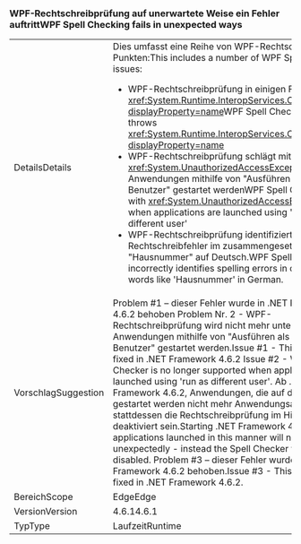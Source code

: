 ### <a name="wpf-spell-checking-fails-in-unexpected-ways"></a><span data-ttu-id="388c9-101">WPF-Rechtschreibprüfung auf unerwartete Weise ein Fehler auftritt</span><span class="sxs-lookup"><span data-stu-id="388c9-101">WPF Spell Checking fails in unexpected ways</span></span>

|   |   |
|---|---|
|<span data-ttu-id="388c9-102">Details</span><span class="sxs-lookup"><span data-stu-id="388c9-102">Details</span></span>|<span data-ttu-id="388c9-103">Dies umfasst eine Reihe von WPF-Rechtschreibprüfung Punkten:</span><span class="sxs-lookup"><span data-stu-id="388c9-103">This includes a number of WPF Spell Checker issues:</span></span><ul><li><span data-ttu-id="388c9-104">WPF-Rechtschreibprüfung in einigen Fällen löst aus <xref:System.Runtime.InteropServices.COMException?displayProperty=name></span><span class="sxs-lookup"><span data-stu-id="388c9-104">WPF Spell Checker sometimes throws <xref:System.Runtime.InteropServices.COMException?displayProperty=name></span></span></li><li><span data-ttu-id="388c9-105">WPF-Rechtschreibprüfung schlägt mit <xref:System.UnauthorizedAccessException> bei Anwendungen mithilfe von "Ausführen als anderer Benutzer" gestartet werden</span><span class="sxs-lookup"><span data-stu-id="388c9-105">WPF Spell Checker fails with <xref:System.UnauthorizedAccessException> when applications are launched using 'run as different user'</span></span></li><li><span data-ttu-id="388c9-106">WPF-Rechtschreibprüfung identifiziert falsch Rechtschreibfehler im zusammengesetzte Wörter wie "Hausnummer" auf Deutsch.</span><span class="sxs-lookup"><span data-stu-id="388c9-106">WPF Spell Checker incorrectly identifies spelling errors in compound words like 'Hausnummer' in German.</span></span></li></ul>|
|<span data-ttu-id="388c9-107">Vorschlag</span><span class="sxs-lookup"><span data-stu-id="388c9-107">Suggestion</span></span>|<span data-ttu-id="388c9-108">Problem #1 – dieser Fehler wurde in .NET Framework 4.6.2 behoben Problem Nr. 2 - WPF-Rechtschreibprüfung wird nicht mehr unterstützt, wenn Anwendungen mithilfe von "Ausführen als anderer Benutzer" gestartet werden.</span><span class="sxs-lookup"><span data-stu-id="388c9-108">Issue #1 - This has been fixed in .NET Framework 4.6.2 Issue #2 - WPF Spell Checker is no longer supported when applications are launched using 'run as different user'.</span></span> <span data-ttu-id="388c9-109">Ab .NET Framework 4.6.2, Anwendungen, die auf diese Weise gestartet werden nicht mehr Anwendungsabstürzen - stattdessen die Rechtschreibprüfung im Hintergrund deaktiviert sein.</span><span class="sxs-lookup"><span data-stu-id="388c9-109">Starting .NET Framework 4.6.2, applications launched in this manner will no longer crash unexpectedly - instead the Spell Checker will be silently disabled.</span></span> <span data-ttu-id="388c9-110">Problem #3 – dieser Fehler wurde in .NET Framework 4.6.2 behoben.</span><span class="sxs-lookup"><span data-stu-id="388c9-110">Issue #3 - This has been fixed in .NET Framework 4.6.2.</span></span>|
|<span data-ttu-id="388c9-111">Bereich</span><span class="sxs-lookup"><span data-stu-id="388c9-111">Scope</span></span>|<span data-ttu-id="388c9-112">Edge</span><span class="sxs-lookup"><span data-stu-id="388c9-112">Edge</span></span>|
|<span data-ttu-id="388c9-113">Version</span><span class="sxs-lookup"><span data-stu-id="388c9-113">Version</span></span>|<span data-ttu-id="388c9-114">4.6.1</span><span class="sxs-lookup"><span data-stu-id="388c9-114">4.6.1</span></span>|
|<span data-ttu-id="388c9-115">Typ</span><span class="sxs-lookup"><span data-stu-id="388c9-115">Type</span></span>|<span data-ttu-id="388c9-116">Laufzeit</span><span class="sxs-lookup"><span data-stu-id="388c9-116">Runtime</span></span>|

